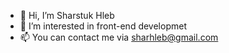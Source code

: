 - 👋 Hi, I’m Sharstuk Hleb
- 👀 I’m interested in front-end developmet
- 📫 You can contact me via sharhleb@gmail.com 


